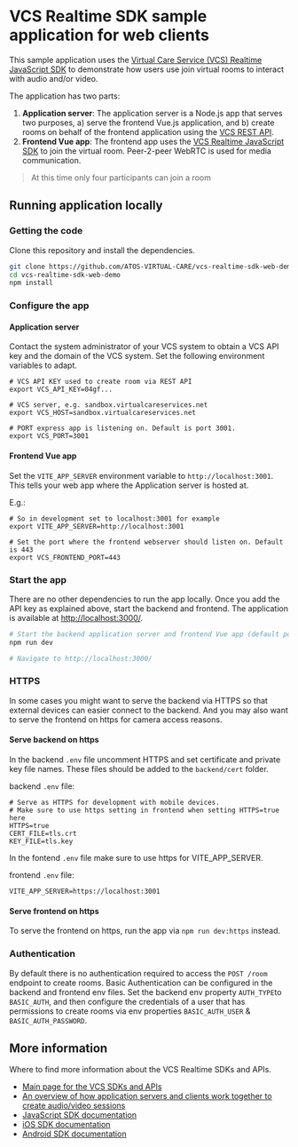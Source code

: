 # VCS Realtime SDK sample application for web clients

This sample application uses the [Virtual Care Service (VCS) Realtime JavaScript SDK](https://sdk.virtualcareservices.net/) to demonstrate how users use join virtual rooms to interact with audio and/or video.

The application has two parts:

1. **Application server**: The application server is a Node.js app that serves two purposes, a) serve the frontend Vue.js application, and b) create rooms on behalf of the frontend application using the [VCS REST API](https://sdk.virtualcareservices.net/sdks/rest/).
2. **Frontend Vue app**: The frontend app uses the [VCS Realtime JavaScript SDK](https://sdk.virtualcareservices.net/) to join the virtual room. Peer-2-peer WebRTC is used for media communication.

> At this time only four participants can join a room

## Running application locally

### Getting the code

Clone this repository and install the dependencies.

```bash
git clone https://github.com/ATOS-VIRTUAL-CARE/vcs-realtime-sdk-web-demo
cd vcs-realtime-sdk-web-demo
npm install
```

### Configure the app

#### Application server

Contact the system administrator of your VCS system to obtain a VCS API key and the domain of the VCS system. Set the following environment variables to adapt.

```
# VCS API KEY used to create room via REST API
export VCS_API_KEY=04gf...

# VCS server, e.g. sandbox.virtualcareservices.net
export VCS_HOST=sandbox.virtualcareservices.net

# PORT express app is listening on. Default is port 3001.
export VCS_PORT=3001
```

#### Frontend Vue app

Set the `VITE_APP_SERVER` environment variable to `http://localhost:3001`. This tells your web app where the Application server is hosted at.

E.g.:

```env
# So in development set to localhost:3001 for example
export VITE_APP_SERVER=http://localhost:3001

# Set the port where the frontend webserver should listen on. Default is 443
export VCS_FRONTEND_PORT=443
```

### Start the app

There are no other dependencies to run the app locally. Once you add the API key as explained above, start the backend and frontend. The application is available at <http://localhost:3000/>.

```bash
# Start the backend application server and frontend Vue app (default port 3000)
npm run dev

# Navigate to http://localhost:3000/
```

### HTTPS

In some cases you might want to serve the backend via HTTPS so that external devices can easier connect to the backend. And you may also want to serve the frontend on https for camera access reasons.

#### Serve backend on https

In the backend `.env` file uncomment HTTPS and set certificate and private key file names. These files should be added to the `backend/cert` folder.

backend `.env` file:

```env
# Serve as HTTPS for development with mobile devices.
# Make sure to use https setting in frontend when setting HTTPS=true here
HTTPS=true
CERT_FILE=tls.crt
KEY_FILE=tls.key
```

In the fontend `.env` file make sure to use https for VITE_APP_SERVER.

frontend `.env` file:

```env
VITE_APP_SERVER=https://localhost:3001
```

#### Serve frontend on https

To serve the frontend on https, run the app via `npm run dev:https` instead.

### Authentication

By default there is no authentication required to access the `POST /room` endpoint to create rooms. Basic Authentication can be configured in the backend and frontend env files. Set the backend env property `AUTH_TYPE`to `BASIC_AUTH`, and then configure the credentials of a user that has permissions to create rooms via env properties `BASIC_AUTH_USER` & `BASIC_AUTH_PASSWORD`.

## More information

Where to find more information about the VCS Realtime SDKs and APIs.

- [Main page for the VCS SDKs and APIs](https://sdk.virtualcareservices.net/)
- [An overview of how application servers and clients work together to create audio/video sessions](https://sdk.virtualcareservices.net/guide/#overview)
- [JavaScript SDK documentation](https://sdk.virtualcareservices.net/sdks/js/)
- [iOS SDK documentation](https://sdk.virtualcareservices.net/sdks/ios/)
- [Android SDK documentation](https://sdk.virtualcareservices.net/sdks/android/)
